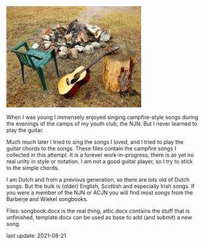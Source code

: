 ![campfire](cover.jpg)

When I was young I immensely enjoyed singing campfire-style songs
during the evenings of the camps of my youth club, the NJN.
But I never learned to play the guitar.

Much much later I tried to sing the songs I loved, and I tried to 
play the guitar chords to the songs.
These files contain the campfire songs I collected in this attempt.
It is a forever work-in-progress, there is as yet no real unity in style or notation.
I am not a good guitar player, so I try to stick to the simple chords.

I am Dutch and from a previous generation, so there are lots old of Dutch songs.
But the bulk is (older) English, Scottish and especially Irish songs.
If you were a member of the NJN or ACJN you will find most songs from
the Barberje and Wiekel songbooks.

Files: songbook.docx is the real thing, 
attic.docx contains the stuff that is unfinished, 
template.docx can be used as base to add (and submit) a new song.

last update: 2021-08-21